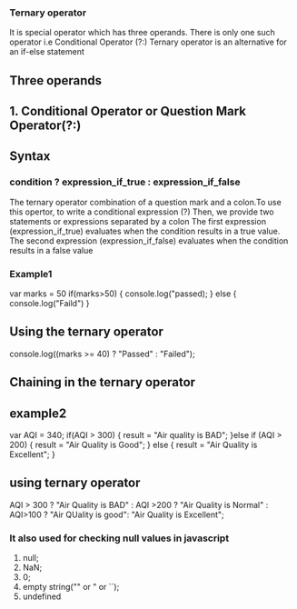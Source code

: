 ### Ternary operator
It is special operator which has three operands.
There is only one such operator i.e Conditional Operator (?:)
Ternary operator is an alternative for an if-else statement

## Three operands
## 1. Conditional Operator or Question Mark Operator(?:)

## Syntax
### condition ? expression_if_true : expression_if_false
The ternary operator combination of a question mark and a colon.To use this opertor, to write a conditional expression (?)
Then, we provide two statements or expressions separated by a colon 
The first expression (expression_if_true) evaluates when the condition results in a true value.
The second expression (expression_if_false) evaluates when the condition results in a false value

### Example1
 var marks = 50
 if(marks>50) {
    console.log("passed);
 } else {
    console.log("Faild")
 }

 ## Using the ternary operator
 console.log((marks >= 40) ? "Passed" : "Failed");


 ## Chaining in the ternary operator

 ## example2
 var AQI = 340;
 if(AQI > 300) {
    result = "Air quality is BAD";
 }else if (AQI > 200) {
    result = "Air Quality is Good";
 } else {
    result = "Air Quality is Excellent";
 }


## using ternary operator
AQI > 300 ? "Air Quality is BAD" : AQI >200 ? "Air Quality is Normal" : AQI>100 ? "Air QUality is good": "Air Quality is Excellent";

### It also used for checking null values in javascript
1. null;
2. NaN;
3. 0;
4. empty string("" or " or ``);
5. undefined